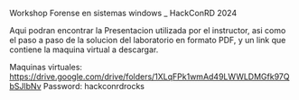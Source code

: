 Workshop Forense en sistemas windows _ HackConRD 2024

Aqui podran encontrar la Presentacion utilizada por el instructor, asi como el paso a paso de la solucion del laboratorio en formato PDF, y un link que contiene la maquina virtual a descargar.


Maquinas virtuales: https://drive.google.com/drive/folders/1XLqFPk1wmAd49LWWLDMGfk97QbSJlbNv 
Password: hackconrdrocks